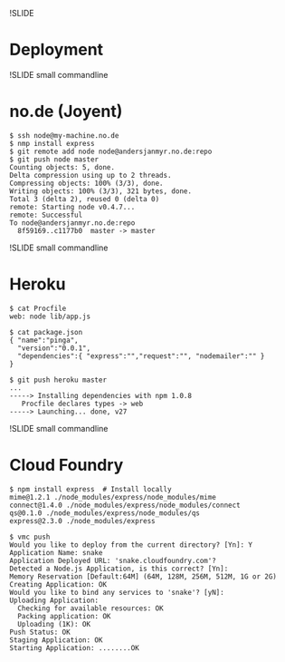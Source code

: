 !SLIDE
# Deployment

!SLIDE small commandline
# no.de (Joyent)
    $ ssh node@my-machine.no.de
    $ nmp install express
    $ git remote add node node@andersjanmyr.no.de:repo
    $ git push node master
    Counting objects: 5, done.
    Delta compression using up to 2 threads.
    Compressing objects: 100% (3/3), done.
    Writing objects: 100% (3/3), 321 bytes, done.
    Total 3 (delta 2), reused 0 (delta 0)
    remote: Starting node v0.4.7...
    remote: Successful
    To node@andersjanmyr.no.de:repo
      8f59169..c1177b0  master -> master
        
    


!SLIDE small commandline
# Heroku

    $ cat Procfile
    web: node lib/app.js

    $ cat package.json
    { "name":"pinga",
      "version":"0.0.1",
      "dependencies":{ "express":"","request":"", "nodemailer":"" }
    }

    $ git push heroku master
    ...
    -----> Installing dependencies with npm 1.0.8
       Procfile declares types -> web
    -----> Launching... done, v27


!SLIDE small commandline
# Cloud Foundry
    $ npm install express  # Install locally
    mime@1.2.1 ./node_modules/express/node_modules/mime
    connect@1.4.0 ./node_modules/express/node_modules/connect
    qs@0.1.0 ./node_modules/express/node_modules/qs
    express@2.3.0 ./node_modules/express

    $ vmc push
    Would you like to deploy from the current directory? [Yn]: Y
    Application Name: snake
    Application Deployed URL: 'snake.cloudfoundry.com'?
    Detected a Node.js Application, is this correct? [Yn]:
    Memory Reservation [Default:64M] (64M, 128M, 256M, 512M, 1G or 2G)
    Creating Application: OK
    Would you like to bind any services to 'snake'? [yN]:
    Uploading Application:
      Checking for available resources: OK
      Packing application: OK
      Uploading (1K): OK
    Push Status: OK
    Staging Application: OK
    Starting Application: ........OK








